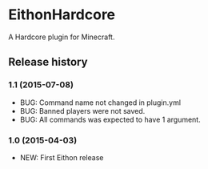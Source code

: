 # EithonHardcore

A Hardcore plugin for Minecraft.

## Release history

### 1.1 (2015-07-08)

* BUG: Command name not changed in plugin.yml
* BUG: Banned players were not saved.
* BUG: All commands was expected to have 1 argument.

### 1.0 (2015-04-03)

* NEW: First Eithon release

